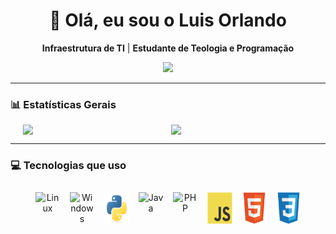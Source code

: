 <div align="center">
  <h1>👋 Olá, eu sou o Luis Orlando</h1>
  <p><strong>Infraestrutura de TI</strong> | <strong>Estudante de Teologia e Programação</strong></p>
  <p>
    <a href="https://www.linkedin.com/in/luisorlando/" target="_blank">
      <img src="https://img.shields.io/badge/-LinkedIn-%230077B5?style=for-the-badge&logo=linkedin&logoColor=white" />
    </a>
  </p>
</div>

---

### 📊 Estatísticas Gerais

<div align="center" style="display: flex; flex-wrap: wrap; justify-content: center; gap: 10px;">
  <img src="https://github-readme-stats.vercel.app/api?username=lopcarv&theme=aura&show_icons=true&count_private=true" width="45%" />
  <img src="https://github-readme-stats.vercel.app/api/top-langs/?username=lopcarv&theme=aura&layout=compact" width="45%" />
</div>

---

### 💻 Tecnologias que uso

<div align="center" style="display: flex; flex-wrap: wrap; justify-content: center; gap: 15px; padding: 10px;">
  <img src="https://cdn3.iconfinder.com/data/icons/logos-brands-3/24/logo_brand_brands_logos_linux-512.png" title="Linux" width="40" />
  <img src="https://cdn4.iconfinder.com/data/icons/social-media-2070/140/_windows-512.png" title="Windows" width="40" />
  <img src="https://raw.githubusercontent.com/devicons/devicon/master/icons/python/python-original.svg" title="Python" width="40" />
  <img src="https://cdn3.iconfinder.com/data/icons/logos-and-brands-adobe/512/181_Java-64.png" title="Java" width="40" />
  <img src="https://cdn2.iconfinder.com/data/icons/technology-devices-12/512/Php_code_file_php-256.png" title="PHP" width="40" />
  <img src="https://raw.githubusercontent.com/devicons/devicon/master/icons/javascript/javascript-original.svg" title="JavaScript" width="40" />
  <img src="https://raw.githubusercontent.com/devicons/devicon/master/icons/html5/html5-original.svg" title="HTML" width="40" />
  <img src="https://raw.githubusercontent.com/devicons/devicon/master/icons/css3/css3-original.svg" title="CSS" width="40" />
</div>

